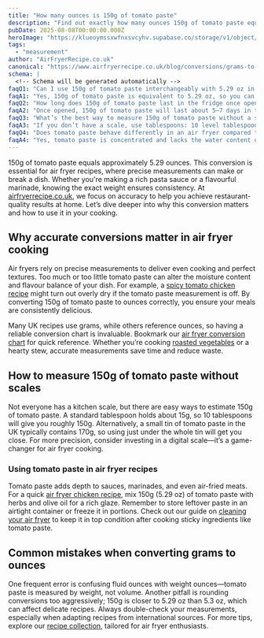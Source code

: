 ```yaml
---
title: "How many ounces is 150g of tomato paste"
description: "Find out exactly how many ounces 150g of tomato paste equals—plus handy air fryer conversion tips for perfect recipes every time."
pubDate: 2025-08-08T00:00:00.000Z
heroImage: "https://klueoymssxwfnxsvcyhv.supabase.co/storage/v1/object/public/Shmucket/how-many-ounces-is-150g-tomato-paste.webp"
tags:
  - "measurement"
author: "AirFryerRecipe.co.uk"
canonical: "https://www.airfryerrecipe.co.uk/blog/conversions/grams-to-ounces/how-many-ounces-is-150g-tomato-paste"
schema: |
  <!-- Schema will be generated automatically -->
faqQ1: "Can I use 150g of tomato paste interchangeably with 5.29 oz in recipes?"
faqA1: "Yes, 150g of tomato paste is equivalent to 5.29 oz, so you can use them interchangeably in recipes. However, for baking or dishes requiring extreme precision, sticking to one measurement system (grams or ounces) is best to avoid minor discrepancies."
faqQ2: "How long does 150g of tomato paste last in the fridge once opened?"
faqA2: "Once opened, 150g of tomato paste will last about 5–7 days in the fridge if stored in an airtight container. For longer storage, freeze it in ice cube trays—each cube holds roughly 1 tablespoon (15g), making it easy to portion for future recipes."
faqQ3: "What’s the best way to measure 150g of tomato paste without a scale?"
faqA3: "If you don’t have a scale, use tablespoons: 10 level tablespoons equal roughly 150g. Alternatively, a small UK tin (170g) minus a thin layer will get you close. For accuracy, though, a digital scale is recommended."
faqQ4: "Does tomato paste behave differently in an air fryer compared to fresh tomatoes?"
faqA4: "Yes, tomato paste is concentrated and lacks the water content of fresh tomatoes, so it won’t release as much moisture. This makes it ideal for thick glazes or marinades in the air fryer, as it won’t make foods soggy. Adjust liquids in your recipe accordingly."
---
```

<p>150g of tomato paste equals approximately 5.29 ounces. This conversion is essential for air fryer recipes, where precise measurements can make or break a dish. Whether you're making a rich pasta sauce or a flavourful marinade, knowing the exact weight ensures consistency. At <a href=https://www.airfryerrecipe.co.uk>airfryerrecipe.co.uk</a>, we focus on accuracy to help you achieve restaurant-quality results at home. Let’s dive deeper into why this conversion matters and how to use it in your cooking.</p>  

<h2>Why accurate conversions matter in air fryer cooking</h2>  
<p>Air fryers rely on precise measurements to deliver even cooking and perfect textures. Too much or too little tomato paste can alter the moisture content and flavour balance of your dish. For example, a <a href=https://www.airfryerrecipe.co.uk/recipes>spicy tomato chicken recipe</a> might turn out overly dry if the tomato paste measurement is off. By converting 150g of tomato paste to ounces correctly, you ensure your meals are consistently delicious.</p>  

<p>Many UK recipes use grams, while others reference ounces, so having a reliable conversion chart is invaluable. Bookmark our <a href=https://www.airfryerrecipe.co.uk/air-fryer-conversion-chart>air fryer conversion chart</a> for quick reference. Whether you’re cooking <a href=https://www.airfryerrecipe.co.uk/recipe-category/vegetables>roasted vegetables</a> or a hearty stew, accurate measurements save time and reduce waste.</p>  

<h2>How to measure 150g of tomato paste without scales</h2>  
<p>Not everyone has a kitchen scale, but there are easy ways to estimate 150g of tomato paste. A standard tablespoon holds about 15g, so 10 tablespoons will give you roughly 150g. Alternatively, a small tin of tomato paste in the UK typically contains 170g, so using just under the whole tin will get you close. For more precision, consider investing in a digital scale—it’s a game-changer for air fryer cooking.</p>  

<h3>Using tomato paste in air fryer recipes</h3>  
<p>Tomato paste adds depth to sauces, marinades, and even air-fried meats. For a quick <a href=https://www.airfryerrecipe.co.uk/recipe-category/chicken>air fryer chicken recipe</a>, mix 150g (5.29 oz) of tomato paste with herbs and olive oil for a rich glaze. Remember to store leftover paste in an airtight container or freeze it in portions. Check out our guide on <a href=https://www.airfryerrecipe.co.uk/air-fryer-cleaner>cleaning your air fryer</a> to keep it in top condition after cooking sticky ingredients like tomato paste.</p>  

<h2>Common mistakes when converting grams to ounces</h2>  
<p>One frequent error is confusing fluid ounces with weight ounces—tomato paste is measured by weight, not volume. Another pitfall is rounding conversions too aggressively; 150g is closer to 5.29 oz than 5.3 oz, which can affect delicate recipes. Always double-check your measurements, especially when adapting recipes from international sources. For more tips, explore our <a href=https://www.airfryerrecipe.co.uk/recipes>recipe collection</a>, tailored for air fryer enthusiasts.</p>
